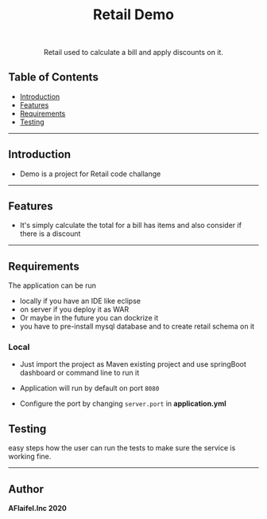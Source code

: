 <h1 align="center"> Retail Demo </h1> <br>

<p align="center">
  Retail used to calculate a bill and apply discounts on it.
</p>


## Table of Contents

- [Introduction](#introduction)
- [Features](#features)
- [Requirements](#requirements)
- [Testing](#testing)

***


## Introduction

* Demo is a project for Retail code challange  

***
## Features

* It's simply calculate the total for a bill has items and also consider if there is a discount 

***

## Requirements
The application can be run
* locally if you have an IDE like eclipse 
* on server if you deploy it as WAR 
* Or maybe in the future you can dockrize it 
* you have to pre-install mysql database and to create retail schema on it <for more details check yaml file>


### Local
* Just import the project as Maven existing project and use springBoot dashboard or command line to run it 

* Application will run by default on port `8080` <!-- set the default port if there's any-->

* Configure the port by changing `server.port` in __application.yml__


## Testing
easy steps how the user can run the tests to make sure the service is working fine.

***

## Author
**AFlaifel.Inc 2020**   
